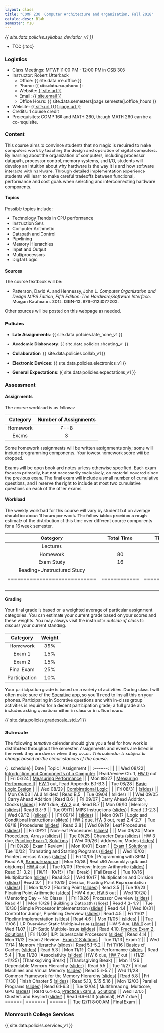 ```yaml
---
layout: class
title: "COMP 230: Computer Architecture and Organization, Fall 2018"
catalog-desc: Blah
semester: f18
---
```


*{{ site.data.policies.syllabus_deviation_v1 }}*

* TOC
{:toc}

### Logistics

* Class Meetings: MTWF 11:00 PM - 12:00 PM in CSB 303
* Instructor: Robert Utterback
  * Office: {{ site.data.me.office }}
  * Phone: {{ site.data.me.phone }}
  * Website: <a href="{{ site.url }}">{{ site.url }}</a>
  * Email: <a href="mailto:{{ site.email }}">{{ site.email }}</a>
  * Office Hours: {{ site.data.semesters[page.semester].office_hours }}
* Website: <a href="{{ site.url }}{{ page.url }}">{{ site.url }}{{ page.url }}</a>
* Credits: 1 course credit
* Prerequisites: COMP 160 and MATH 260, though MATH 260 can be a co-requisite.

### Content

This course aims to convince students that no magic is required to
make computers work by teaching the design and operation of digital
computers. By learning about the organization of computers, including
processor datapath, processor control, memory systems, and I/O,
students will develop an intuition about why hardware is the way it is
and how software interacts with hardware. Through detailed
implementation experience students will learn to make careful
tradeoffs between functional, performance and cost goals when
selecting and interconnecting hardware components.

#### Topics

Possible topics include:

* Technology Trends in CPU performance
* Instruction Sets
* Computer Arithmetic
* Datapath and Control
* Pipelining
* Memory Hierarchies
* Input and Output
* Multiprocessors
* Digital Logic

#### Sources

The course textbook will be:

* Patterson, David A. and Hennessy, John L. *Computer Organization and
Design MIPS Edition, Fifth Edition: The Hardware/Software
Interface*. Morgan Kaufmann. 2013. ISBN-13: 978-0124077263.

Other sources will be posted on this webpage as needed.

### Policies

* **Late Assignments**: {{ site.data.policies.late_none_v1 }}

* **Academic Dishonesty**: {{ site.data.policies.cheating_v1 }}

* **Collaboration**: {{ site.data.policies.collab_v1 }}

* **Electronic Devices**: {{ site.data.policies.electronics_v1 }}

* **General Expectations**: {{ site.data.policies.expectations_v1 }}

### Assessment

#### Assignments

The course workload is as follows:

| Category | Number of Assignments |
| :-----:  |             :-------: |
| Homework |                  7--8 |
| Exams    |                     3 |

Some homework assignments will be written assignments only; some will
include programming components. Your lowest homework score will be
dropped.

Exams will be open book and notes
unless otherwise specified. Each exam focuses primarily, but not
necessarily exclusively, on material covered since the previous
exam. The final exam will include a small number of cumulative
questions, and I reserve the right to include at most two cumulative
questions on each of the other exams.

#### Workload

The weekly workload for this course will vary by student but on
average should be about 11 hours per week. The follow tables provides
a rough estimate of the distribution of this time over different
course components for a 16 week semester.

| Category                     | Total Time   |     Time/week (hours) |
| :-----:                      | :-------:    |   :-----------------: |
| Lectures                     |              |                     3 |
| Homework                     | 80           |                     5 |
| Exam Study                   | 16           |                     1 |
| Reading+Unstructured Study   |              |                     2 |
| ============================ | ============ | ===================== |
|                              |              |                    11 |

#### Grading

Your final grade is based on a weighted average of particular
assignment categories. You can estimate your current grade based on
your scores and these weights. You may always visit the instructor
*outside of class* to discuss your current standing.

| Category      |    Weight |
| :-----:       | :-------: |
| Homework      |       35% |
| Exam 1        |       15% |
| Exam 2        |       15% |
| Final Exam    |       25% |
| Participation |       10% |

Your participation grade is based on a variety of activities. During
class I will often make sure of the
[Socrative](https://socrative.com/) app, so you'll need to install
this on your phones. Participating in Socrative questions and with
in-class group activities is required for a decent participation
grade; a full grade also includes asking questions either in class or
in office hours.

{{ site.data.policies.gradescale_std_v1 }}

### Schedule
The following *tentative* calendar should give you a feel for how work is
distributed throughout the semester. Assignments and events are listed
in the week they are due or when they occur. *This calendar is subject
to change based on the circumstances of the course*.

{: .schedule}
| Date              | Topic                                                          | Assignment                                                               |
| :-------:         |                                                                |                                                                          |
| Wed 08/22         | [Introduction and Components of a Computer](./L01.pptx)        | Read/review Ch. 1, [HW 0](./hw0.pdf) out                                 |
| Fri 08/24         | [Measuring Performance](./L02.pptx)                            |                                                                          |
| Mon 08/27         | [Measuring Performance II](./L03.pptx)                         | [HW 1](./hw1.pdf) out, Read Appendix B.1-B.3                             |
| Tue 08/28         | [Basic Logic Design](./L04.pptx)                               |                                                                          |
| Wed 08/29         | [Combinational Logic](L05.pptx)                                |                                                                          |
| Fri 08/31         | ([slides](L06.pptx))                                           |                                                                          |
| Mon 09/03         | ALU ([slides](L07.pptx))                                       | Read B.5                                                                 |
| Tue 09/04         | ([slides](L08.pptx))                                           |                                                                          |
| Wed 09/05         | Carry Ahead Addition                                           | Read B.6                                                                 |
| Fri 09/07         | Carry Ahead Addition, Clocks ([slides](L09-10.pptx))           | HW 1 due, [HW 2](./hw2.pdf) out, Read B.7                                |
| Mon 09/10         | Memory ([slides](L11.pptx))                                    | Read B.8-9                                                               |
| Tue 09/11         | MIPS Instructions ([slides](L12.pptx))                         | Read 2.1-2.3                                                             |
| Wed 09/12         | ([slides](L13.pptx))                                           |                                                                          |
| Fri 09/14         | ([slides](L14.pptx))                                           |                                                                          |
| Mon 09/17         | Logic and Conditional Instructions ([slides](L15.pptx))        | HW 2 due, [HW 3](./hw3.pdf) out, read 2.4-2.7                            |
| Tue 09/18         | Procedures ([slides](L16.pptx))                                | Read 2.8                                                                 |
| Wed 09/19         | Leaf Procedures ([slides](L17.pptx))                           |                                                                          |
| Fri 09/21         | Non-leaf Procedures ([slides](L18.pptx))                       |                                                                          |
| Mon 09/24         | More Procedures, Arrays ([slides](L19.pptx))                   |                                                                          |
| Tue 09/25         | Character Data ([slides](L20.pptx))                            | HW 3 due, [Practice Exam 1](./exam1p.pdf), [Solutions](./exam1p-sol.pdf) |
| Wed 09/26         | Addressing Modes ([slides](L21.pptx))                          |                                                                          |
| Fri 09/28         | Exam 1  Review                                                 |                                                                          |
| Mon 10/01         | Exam 1                                                         | [Exam 1 Solutions](./exam1-sol.pdf)                                      |
| Tue 10/02         | Translating and Starting Programs ([slides](L24.pptx))         |                                                                          |
| Wed 10/03         | Pointers versus Arrays ([slides](L25.pptx))                    |                                                                          |
| Fri 10/05         | Programming with SPIM                                          | Read A.9, [Example source](./add2.asm)                                   |
| Mon 10/08         | Real x86 Assembly: gdb and objdump                             | [HW 4](./hw4.pdf) out                                                    |
| Tue 10/09         | Review: Integer Arithmetic ([slides](L27.pptx))                | Read 3.1-3.2                                                             |
| (10/11--10/15)    | (Fall Break)                                                   | (Fall Break)                                                             |
| Tue 10/16         | Multiplication ([slides](L28.pptx))                            | Read 3.3                                                                 |
| Wed 10/17         | Multiplication and Division ([slides](L29.pptx))               | Read 3.4                                                                 |
| Fri 10/19         | Division, Floating Point Representation ([slides](L30.pptx))   |                                                                          |
| Mon 10/22         | Floating Point ([slides](L31.pptx))                            | Read 3.5                                                                 |
| Tue 10/23         | Floating Point Arithmetic ([slides](L33.pptx))                 | HW 4 due, [HW 5](./hw5.pdf) out                                          |
| (Wed 10/24)       | (Mentoring Day -- No Class)                                    |                                                                          |
| Fri 10/26         | Processor Overview ([slides](L34.pptx))                        | Read 4.1                                                                 |
| Mon 10/29         | Building a Datapath ([slides](L35.pptx))                       | Read 4.2-4.3                                                             |
| Tue 10/30         | Simple Processor Implementation ([slides](L36.pptx))           | Read 4.4                                                                 |
| Wed 10/31         | Control for Jumps, Pipelining Overview ([slides](L37.pptx))    | Read 4.5                                                                 |
| Fri 11/02         | Pipeline Implementation ([slides](L38.pptx))                   | Read 4.6                                                                 |
| Mon 11/05         | ([slides](L39.pptx))                                           |                                                                          |
| Tue 11/06         | ILP Overview: Static Multiple-Issue ([slides](L40.pptx))       | HW 5 due, [HW 6](./hw6.pdf) out                                          |
| Wed 11/07         | ILP: Static Multiple-Issue ([slides](L41.pptx))                | Read 4.10, [Practice Exam 2](exam2p.pdf), [Solutions](exam2p-sol.pdf)    |
| Fri 11/09         | ILP: Superscalar Processors ([slides](L42.pptx))               | Read 4.14                                                                |
| Mon 11/12         | Exam 2 Review                                                  | [Exam 2 Solutions](exam2-sol.pdf)                                        |
| Tue 11/13         | Exam 2                                                         |                                                                          |
| Wed 11/14         | Memory Hierarchy ([slides](L46.pptx))                          | Read 5.1-5.2                                                             |
| Fri 11/16         | Basics of Caches ([slides](L47.pptx))                          | Read 5.3                                                                 |
| Mon 11/19         | Cache Performance ([slides](L48.pptx))                         | Read 5.4                                                                 |
| Tue 11/20         | Associativity ([slides](L49.pptx))                             | HW 6 due, [HW 7](hw7.pdf) out                                            |
| (11/21--11/25)    | (Thanksgiving Break)                                           | (Thanksgiving Break)                                                     |
| Mon 11/26         | Dependable Memory Hierarchy ([slides](L50.pptx))               | Read 5.5                                                                 |
| Tue 11/27         | Virtual Machines and Virtual Memory ([slides](L51.pptx))       | Read 5.6-5.7                                                             |
| Wed 11/28         | Common Framework for the Memory Hierarchy ([slides](L52.pptx)) | Read 5.8                                                                 |
| Fri 11/30         | Finish Chapter 5 ([slides](L53.pptx))                          | Read 5.13, 5.15-5.16                                                     |
| Mon 12/03         | Parallel Programs ([slides](L54.pptx))                         | Read 6.1-6.3                                                             |
| Tue 12/04         | Multithreading, Multicore, GPU ([slides](L55.pptx))            | Read 6.4-6.5, [Practice Exam 3](exam3p.pdf), [Solutions](exam3p-sol.pdf) |
| Wed 12/05         | Clusters and Beyond ([slides](L56.pptx))                       | Read 6.6-6.13 (optional), HW 7 due                                       |
| ======            | =======                                                        | ======                                                                   |
| Tue 12/11 8:00 AM | Final Exam                                                     |                                                                          |

### Monmouth College Services

{{ site.data.policies.services_v1 }}

<!-- Local Variables: -->
<!-- eval: (orgtbl-mode) -->
<!-- End: -->
